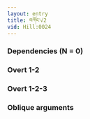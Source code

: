 ```yaml
---
layout: entry
title: བཀོང་√2
vid: Hill:0024
---
```

### Dependencies (N = 0)


### Overt 1-2


### Overt 1-2-3


### Oblique arguments

